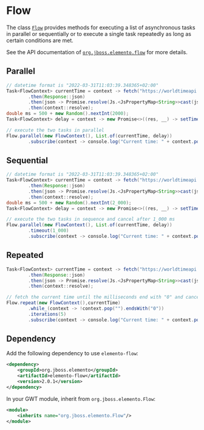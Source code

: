 # Flow

The class [`Flow`](https://hal.github.io/elemento/apidocs/org/jboss/elemento/flow/Flow.html) provides methods for executing a
list of asynchronous tasks in parallel or sequentially or to execute a single task repeatedly as long as certain conditions are
met.

See the API documentation of [
`org.jboss.elemento.flow`](https://hal.github.io/elemento/apidocs/org/jboss/elemento/flow/package-summary.html) for more
details.

## Parallel

```java
// datetime format is "2022-03-31T11:03:39.348365+02:00"
Task<FlowContext> currentTime = context -> fetch("https://worldtimeapi.org/api/timezone/Europe/Berlin")
        .then(Response::json)
        .then(json -> Promise.resolve(Js.<JsPropertyMap<String>>cast(json).get("datetime").substring(11, 23)))
        .then(context::resolve);
double ms = 500 + new Random().nextInt(2000);
Task<FlowContext> delay = context -> new Promise<>((res, __) -> setTimeout(___ -> res.onInvoke(context), ms));

// execute the two tasks in parallel
Flow.parallel(new FlowContext(), List.of(currentTime, delay))
        .subscribe(context -> console.log("Current time: " + context.pop("n/a")));
```

## Sequential

```java
// datetime format is "2022-03-31T11:03:39.348365+02:00"
Task<FlowContext> currentTime = context -> fetch("https://worldtimeapi.org/api/timezone/Europe/Berlin")
        .then(Response::json)
        .then(json -> Promise.resolve(Js.<JsPropertyMap<String>>cast(json).get("datetime").substring(11, 23)))
        .then(context::resolve);
double ms = 500 + new Random().nextInt(2_000);
Task<FlowContext> delay = context -> new Promise<>((res, __) -> setTimeout(___ -> res.onInvoke(context), ms));

// execute the two tasks in sequence and cancel after 1_000 ms
Flow.parallel(new FlowContext(), List.of(currentTime, delay))
        .timeout(1_000)
        .subscribe(context -> console.log("Current time: " + context.pop("n/a")));
```

## Repeated

```java
Task<FlowContext> currentTime = context -> fetch("https://worldtimeapi.org/api/timezone/Europe/Berlin")
        .then(Response::json)
        .then(json -> Promise.resolve(Js.<JsPropertyMap<String>>cast(json).get("datetime").substring(11, 23)))
        .then(context::resolve);

// fetch the current time until the milliseconds end with "0" and cancel after 5 iterations
Flow.repeat(new FlowContext(),currentTime)
        .while_(context -> !context.pop("").endsWith("0"))
        .iterations(5)
        .subscribe(context -> console.log("Current time: " + context.pop("n/a")));
```

## Dependency

Add the following dependency to use `elemento-flow`:

```xml
<dependency>
    <groupId>org.jboss.elemento</groupId>
    <artifactId>elemento-flow</artifactId>
    <version>2.0.1</version>
</dependency>
```

In your GWT module, inherit from `org.jboss.elemento.Flow`:

```xml
<module>
    <inherits name="org.jboss.elemento.Flow"/>
</module>
```
